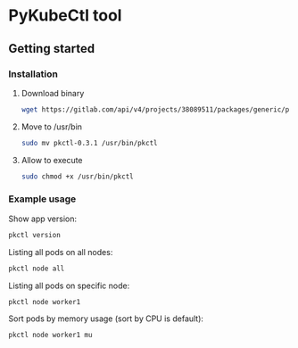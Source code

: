 # PyKubeCtl tool

## Getting started
### Installation

1. Download binary
   ```bash
   wget https://gitlab.com/api/v4/projects/38089511/packages/generic/pkctl/0.3.1/pkctl-0.3.1
   ```
2. Move to /usr/bin
   ```bash
   sudo mv pkctl-0.3.1 /usr/bin/pkctl
   ```
3. Allow to execute
   ```bash
   sudo chmod +x /usr/bin/pkctl
   ```
### Example usage

Show app version:
```bash
pkctl version
```
Listing all pods on all nodes:
```bash
pkctl node all
```
Listing all pods on specific node:
```bash
pkctl node worker1
```
Sort pods by memory usage (sort by CPU is default):
```bash
pkctl node worker1 mu
```